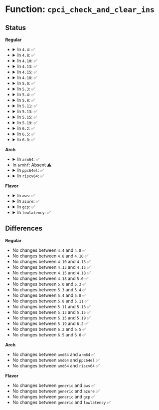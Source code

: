 # Function: <code>cpci_check_and_clear_ins</code>

## Status
<b>Regular</b>
<ul>
<li>
<details>
<summary>In <code>4.4</code>: ✅</summary>

```c
int cpci_check_and_clear_ins(struct slot *slot);
```

**Collision:** Unique Global

**Inline:** No

**Transformation:** False

**Instances:**

```
In drivers/pci/hotplug/cpci_hotplug_pci.c (ffffffff8144e220)
Location: drivers/pci/hotplug/cpci_hotplug_pci.c:114
Inline: False
Direct callers:
  - drivers/pci/hotplug/cpci_hotplug_core.c:check_slots
```
**Symbols:**

```
ffffffff8144e220-ffffffff8144e2b3: cpci_check_and_clear_ins (STB_GLOBAL)
```
</details>
</li>
<li>
<details>
<summary>In <code>4.8</code>: ✅</summary>

```c
int cpci_check_and_clear_ins(struct slot *slot);
```

**Collision:** Unique Global

**Inline:** No

**Transformation:** False

**Instances:**

```
In drivers/pci/hotplug/cpci_hotplug_pci.c (ffffffff8149a970)
Location: drivers/pci/hotplug/cpci_hotplug_pci.c:114
Inline: False
Direct callers:
  - drivers/pci/hotplug/cpci_hotplug_core.c:check_slots
```
**Symbols:**

```
ffffffff8149a970-ffffffff8149aa03: cpci_check_and_clear_ins (STB_GLOBAL)
```
</details>
</li>
<li>
<details>
<summary>In <code>4.10</code>: ✅</summary>

```c
int cpci_check_and_clear_ins(struct slot *slot);
```

**Collision:** Unique Global

**Inline:** No

**Transformation:** False

**Instances:**

```
In drivers/pci/hotplug/cpci_hotplug_pci.c (ffffffff814bc550)
Location: drivers/pci/hotplug/cpci_hotplug_pci.c:114
Inline: False
Direct callers:
  - drivers/pci/hotplug/cpci_hotplug_core.c:check_slots
```
**Symbols:**

```
ffffffff814bc550-ffffffff814bc5e3: cpci_check_and_clear_ins (STB_GLOBAL)
```
</details>
</li>
<li>
<details>
<summary>In <code>4.13</code>: ✅</summary>

```c
int cpci_check_and_clear_ins(struct slot *slot);
```

**Collision:** Unique Global

**Inline:** No

**Transformation:** False

**Instances:**

```
In drivers/pci/hotplug/cpci_hotplug_pci.c (ffffffff814c6d10)
Location: drivers/pci/hotplug/cpci_hotplug_pci.c:114
Inline: False
Direct callers:
  - drivers/pci/hotplug/cpci_hotplug_core.c:check_slots
```
**Symbols:**

```
ffffffff814c6d10-ffffffff814c6da3: cpci_check_and_clear_ins (STB_GLOBAL)
```
</details>
</li>
<li>
<details>
<summary>In <code>4.15</code>: ✅</summary>

```c
int cpci_check_and_clear_ins(struct slot *slot);
```

**Collision:** Unique Global

**Inline:** No

**Transformation:** False

**Instances:**

```
In drivers/pci/hotplug/cpci_hotplug_pci.c (ffffffff815072e0)
Location: drivers/pci/hotplug/cpci_hotplug_pci.c:114
Inline: False
Direct callers:
  - drivers/pci/hotplug/cpci_hotplug_core.c:check_slots
```
**Symbols:**

```
ffffffff815072e0-ffffffff81507373: cpci_check_and_clear_ins (STB_GLOBAL)
```
</details>
</li>
<li>
<details>
<summary>In <code>4.18</code>: ✅</summary>

```c
int cpci_check_and_clear_ins(struct slot *slot);
```

**Collision:** Unique Global

**Inline:** No

**Transformation:** False

**Instances:**

```
In drivers/pci/hotplug/cpci_hotplug_pci.c (ffffffff81538330)
Location: drivers/pci/hotplug/cpci_hotplug_pci.c:100
Inline: False
Direct callers:
  - drivers/pci/hotplug/cpci_hotplug_core.c:check_slots
```
**Symbols:**

```
ffffffff81538330-ffffffff815383c3: cpci_check_and_clear_ins (STB_GLOBAL)
```
</details>
</li>
<li>
<details>
<summary>In <code>5.0</code>: ✅</summary>

```c
int cpci_check_and_clear_ins(struct slot *slot);
```

**Collision:** Unique Global

**Inline:** No

**Transformation:** False

**Instances:**

```
In drivers/pci/hotplug/cpci_hotplug_pci.c (ffffffff8154f690)
Location: drivers/pci/hotplug/cpci_hotplug_pci.c:100
Inline: False
Direct callers:
  - drivers/pci/hotplug/cpci_hotplug_core.c:check_slots
```
**Symbols:**

```
ffffffff8154f690-ffffffff8154f723: cpci_check_and_clear_ins (STB_GLOBAL)
```
</details>
</li>
<li>
<details>
<summary>In <code>5.3</code>: ✅</summary>

```c
int cpci_check_and_clear_ins(struct slot *slot);
```

**Collision:** Unique Global

**Inline:** No

**Transformation:** False

**Instances:**

```
In drivers/pci/hotplug/cpci_hotplug_pci.c (ffffffff8157f500)
Location: drivers/pci/hotplug/cpci_hotplug_pci.c:100
Inline: False
Direct callers:
  - drivers/pci/hotplug/cpci_hotplug_core.c:check_slots
```
**Symbols:**

```
ffffffff8157f500-ffffffff8157f593: cpci_check_and_clear_ins (STB_GLOBAL)
```
</details>
</li>
<li>
<details>
<summary>In <code>5.4</code>: ✅</summary>

```c
int cpci_check_and_clear_ins(struct slot *slot);
```

**Collision:** Unique Global

**Inline:** No

**Transformation:** False

**Instances:**

```
In drivers/pci/hotplug/cpci_hotplug_pci.c (ffffffff815a0f40)
Location: drivers/pci/hotplug/cpci_hotplug_pci.c:100
Inline: False
Direct callers:
  - drivers/pci/hotplug/cpci_hotplug_core.c:check_slots
```
**Symbols:**

```
ffffffff815a0f40-ffffffff815a0fd3: cpci_check_and_clear_ins (STB_GLOBAL)
```
</details>
</li>
<li>
<details>
<summary>In <code>5.8</code>: ✅</summary>

```c
int cpci_check_and_clear_ins(struct slot *slot);
```

**Collision:** Unique Global

**Inline:** No

**Transformation:** False

**Instances:**

```
In drivers/pci/hotplug/cpci_hotplug_pci.c (ffffffff816498e0)
Location: drivers/pci/hotplug/cpci_hotplug_pci.c:100
Inline: False
Direct callers:
  - drivers/pci/hotplug/cpci_hotplug_core.c:check_slots
  - drivers/pci/hotplug/cpci_hotplug_core.c:init_slots
```
**Symbols:**

```
ffffffff816498e0-ffffffff81649973: cpci_check_and_clear_ins (STB_GLOBAL)
```
</details>
</li>
<li>
<details>
<summary>In <code>5.11</code>: ✅</summary>

```c
int cpci_check_and_clear_ins(struct slot *slot);
```

**Collision:** Unique Global

**Inline:** No

**Transformation:** False

**Instances:**

```
In drivers/pci/hotplug/cpci_hotplug_pci.c (ffffffff8166e350)
Location: drivers/pci/hotplug/cpci_hotplug_pci.c:100
Inline: False
Direct callers:
  - drivers/pci/hotplug/cpci_hotplug_core.c:check_slots
  - drivers/pci/hotplug/cpci_hotplug_core.c:init_slots
```
**Symbols:**

```
ffffffff8166e350-ffffffff8166e3e6: cpci_check_and_clear_ins (STB_GLOBAL)
```
</details>
</li>
<li>
<details>
<summary>In <code>5.13</code>: ✅</summary>

```c
int cpci_check_and_clear_ins(struct slot *slot);
```

**Collision:** Unique Global

**Inline:** No

**Transformation:** False

**Instances:**

```
In drivers/pci/hotplug/cpci_hotplug_pci.c (ffffffff816508a0)
Location: drivers/pci/hotplug/cpci_hotplug_pci.c:100
Inline: False
Direct callers:
  - drivers/pci/hotplug/cpci_hotplug_core.c:cpci_hp_start
  - drivers/pci/hotplug/cpci_hotplug_core.c:check_slots
```
**Symbols:**

```
ffffffff816508a0-ffffffff81650936: cpci_check_and_clear_ins (STB_GLOBAL)
```
</details>
</li>
<li>
<details>
<summary>In <code>5.15</code>: ✅</summary>

```c
int cpci_check_and_clear_ins(struct slot *slot);
```

**Collision:** Unique Global

**Inline:** No

**Transformation:** False

**Instances:**

```
In drivers/pci/hotplug/cpci_hotplug_pci.c (ffffffff816c25e0)
Location: drivers/pci/hotplug/cpci_hotplug_pci.c:98
Inline: False
Direct callers:
  - drivers/pci/hotplug/cpci_hotplug_core.c:cpci_hp_start
  - drivers/pci/hotplug/cpci_hotplug_core.c:check_slots
```
**Symbols:**

```
ffffffff816c25e0-ffffffff816c2676: cpci_check_and_clear_ins (STB_GLOBAL)
```
</details>
</li>
<li>
<details>
<summary>In <code>5.19</code>: ✅</summary>

```c
int cpci_check_and_clear_ins(struct slot *slot);
```

**Collision:** Unique Global

**Inline:** No

**Transformation:** False

**Instances:**

```
In drivers/pci/hotplug/cpci_hotplug_pci.c (ffffffff817e7f50)
Location: drivers/pci/hotplug/cpci_hotplug_pci.c:98
Inline: False
Direct callers:
  - drivers/pci/hotplug/cpci_hotplug_core.c:cpci_hp_start
  - drivers/pci/hotplug/cpci_hotplug_core.c:check_slots
```
**Symbols:**

```
ffffffff817e7f50-ffffffff817e7ff8: cpci_check_and_clear_ins (STB_GLOBAL)
```
</details>
</li>
<li>
<details>
<summary>In <code>6.2</code>: ✅</summary>

```c
int cpci_check_and_clear_ins(struct slot *slot);
```

**Collision:** Unique Global

**Inline:** No

**Transformation:** False

**Instances:**

```
In drivers/pci/hotplug/cpci_hotplug_pci.c (ffffffff8190d660)
Location: drivers/pci/hotplug/cpci_hotplug_pci.c:98
Inline: False
Direct callers:
  - drivers/pci/hotplug/cpci_hotplug_core.c:cpci_hp_start
  - drivers/pci/hotplug/cpci_hotplug_core.c:check_slots
  - drivers/pci/hotplug/cpci_hotplug_core.c:check_slots
```
**Symbols:**

```
ffffffff8190d660-ffffffff8190d708: cpci_check_and_clear_ins (STB_GLOBAL)
```
</details>
</li>
<li>
<details>
<summary>In <code>6.5</code>: ✅</summary>

```c
int cpci_check_and_clear_ins(struct slot *slot);
```

**Collision:** Unique Global

**Inline:** No

**Transformation:** False

**Instances:**

```
In drivers/pci/hotplug/cpci_hotplug_pci.c (ffffffff81950ce0)
Location: drivers/pci/hotplug/cpci_hotplug_pci.c:98
Inline: False
Direct callers:
  - drivers/pci/hotplug/cpci_hotplug_core.c:cpci_hp_start
  - drivers/pci/hotplug/cpci_hotplug_core.c:check_slots
  - drivers/pci/hotplug/cpci_hotplug_core.c:check_slots
```
**Symbols:**

```
ffffffff81950ce0-ffffffff81950d88: cpci_check_and_clear_ins (STB_GLOBAL)
```
</details>
</li>
<li>
<details>
<summary>In <code>6.8</code>: ✅</summary>

```c
int cpci_check_and_clear_ins(struct slot *slot);
```

**Collision:** Unique Global

**Inline:** No

**Transformation:** False

**Instances:**

```
In drivers/pci/hotplug/cpci_hotplug_pci.c (ffffffff8199a140)
Location: drivers/pci/hotplug/cpci_hotplug_pci.c:98
Inline: False
Direct callers:
  - drivers/pci/hotplug/cpci_hotplug_core.c:cpci_hp_start
  - drivers/pci/hotplug/cpci_hotplug_core.c:check_slots
  - drivers/pci/hotplug/cpci_hotplug_core.c:check_slots
```
**Symbols:**

```
ffffffff8199a140-ffffffff8199a1e8: cpci_check_and_clear_ins (STB_GLOBAL)
```
</details>
</li>
</ul>
<b>Arch</b>
<ul>
<li>
<details>
<summary>In <code>arm64</code>: ✅</summary>

```c
int cpci_check_and_clear_ins(struct slot *slot);
```

**Collision:** Unique Global

**Inline:** No

**Transformation:** False

**Instances:**

```
In drivers/pci/hotplug/cpci_hotplug_pci.c (ffff8000107095f0)
Location: drivers/pci/hotplug/cpci_hotplug_pci.c:100
Inline: False
Direct callers:
  - drivers/pci/hotplug/cpci_hotplug_core.c:check_slots
```
**Symbols:**

```
ffff8000107095f0-ffff80001070969c: cpci_check_and_clear_ins (STB_GLOBAL)
```
</details>
</li>
<li>
In <code>armhf</code>: Absent ⚠️
</li>
<li>
<details>
<summary>In <code>ppc64el</code>: ✅</summary>

```c
int cpci_check_and_clear_ins(struct slot *slot);
```

**Collision:** Unique Global

**Inline:** No

**Transformation:** False

**Instances:**

```
In drivers/pci/hotplug/cpci_hotplug_pci.c (c0000000008826e0)
Location: drivers/pci/hotplug/cpci_hotplug_pci.c:100
Inline: False
Direct callers:
  - drivers/pci/hotplug/cpci_hotplug_core.c:check_slots
```
**Symbols:**

```
c0000000008826e0-c0000000008827bc: cpci_check_and_clear_ins (STB_GLOBAL)
```
</details>
</li>
<li>
<details>
<summary>In <code>riscv64</code>: ✅</summary>

```c
int cpci_check_and_clear_ins(struct slot *slot);
```

**Collision:** Unique Global

**Inline:** No

**Transformation:** False

**Instances:**

```
In drivers/pci/hotplug/cpci_hotplug_pci.c (ffffffe0004d6bae)
Location: drivers/pci/hotplug/cpci_hotplug_pci.c:100
Inline: False
Direct callers:
  - drivers/pci/hotplug/cpci_hotplug_core.c:check_slots
```
**Symbols:**

```
ffffffe0004d6bae-ffffffe0004d6c26: cpci_check_and_clear_ins (STB_GLOBAL)
```
</details>
</li>
</ul>
<b>Flavor</b>
<ul>
<li>
<details>
<summary>In <code>aws</code>: ✅</summary>

```c
int cpci_check_and_clear_ins(struct slot *slot);
```

**Collision:** Unique Global

**Inline:** No

**Transformation:** False

**Instances:**

```
In drivers/pci/hotplug/cpci_hotplug_pci.c (ffffffff81594750)
Location: drivers/pci/hotplug/cpci_hotplug_pci.c:100
Inline: False
Direct callers:
  - drivers/pci/hotplug/cpci_hotplug_core.c:check_slots
```
**Symbols:**

```
ffffffff81594750-ffffffff815947e3: cpci_check_and_clear_ins (STB_GLOBAL)
```
</details>
</li>
<li>
<details>
<summary>In <code>azure</code>: ✅</summary>

```c
int cpci_check_and_clear_ins(struct slot *slot);
```

**Collision:** Unique Global

**Inline:** No

**Transformation:** False

**Instances:**

```
In drivers/pci/hotplug/cpci_hotplug_pci.c (ffffffff815838e0)
Location: drivers/pci/hotplug/cpci_hotplug_pci.c:100
Inline: False
Direct callers:
  - drivers/pci/hotplug/cpci_hotplug_core.c:check_slots
```
**Symbols:**

```
ffffffff815838e0-ffffffff81583973: cpci_check_and_clear_ins (STB_GLOBAL)
```
</details>
</li>
<li>
<details>
<summary>In <code>gcp</code>: ✅</summary>

```c
int cpci_check_and_clear_ins(struct slot *slot);
```

**Collision:** Unique Global

**Inline:** No

**Transformation:** False

**Instances:**

```
In drivers/pci/hotplug/cpci_hotplug_pci.c (ffffffff81594c90)
Location: drivers/pci/hotplug/cpci_hotplug_pci.c:100
Inline: False
Direct callers:
  - drivers/pci/hotplug/cpci_hotplug_core.c:check_slots
```
**Symbols:**

```
ffffffff81594c90-ffffffff81594d23: cpci_check_and_clear_ins (STB_GLOBAL)
```
</details>
</li>
<li>
<details>
<summary>In <code>lowlatency</code>: ✅</summary>

```c
int cpci_check_and_clear_ins(struct slot *slot);
```

**Collision:** Unique Global

**Inline:** No

**Transformation:** False

**Instances:**

```
In drivers/pci/hotplug/cpci_hotplug_pci.c (ffffffff815af110)
Location: drivers/pci/hotplug/cpci_hotplug_pci.c:100
Inline: False
Direct callers:
  - drivers/pci/hotplug/cpci_hotplug_core.c:check_slots
```
**Symbols:**

```
ffffffff815af110-ffffffff815af1a3: cpci_check_and_clear_ins (STB_GLOBAL)
```
</details>
</li>
</ul>

## Differences
<b>Regular</b>
<ul>
<li>
No changes between <code>4.4</code> and <code>4.8</code> ✅
</li>
<li>
No changes between <code>4.8</code> and <code>4.10</code> ✅
</li>
<li>
No changes between <code>4.10</code> and <code>4.13</code> ✅
</li>
<li>
No changes between <code>4.13</code> and <code>4.15</code> ✅
</li>
<li>
No changes between <code>4.15</code> and <code>4.18</code> ✅
</li>
<li>
No changes between <code>4.18</code> and <code>5.0</code> ✅
</li>
<li>
No changes between <code>5.0</code> and <code>5.3</code> ✅
</li>
<li>
No changes between <code>5.3</code> and <code>5.4</code> ✅
</li>
<li>
No changes between <code>5.4</code> and <code>5.8</code> ✅
</li>
<li>
No changes between <code>5.8</code> and <code>5.11</code> ✅
</li>
<li>
No changes between <code>5.11</code> and <code>5.13</code> ✅
</li>
<li>
No changes between <code>5.13</code> and <code>5.15</code> ✅
</li>
<li>
No changes between <code>5.15</code> and <code>5.19</code> ✅
</li>
<li>
No changes between <code>5.19</code> and <code>6.2</code> ✅
</li>
<li>
No changes between <code>6.2</code> and <code>6.5</code> ✅
</li>
<li>
No changes between <code>6.5</code> and <code>6.8</code> ✅
</li>
</ul>
<b>Arch</b>
<ul>
<li>
No changes between <code>amd64</code> and <code>arm64</code> ✅
</li>
<li>
No changes between <code>amd64</code> and <code>ppc64el</code> ✅
</li>
<li>
No changes between <code>amd64</code> and <code>riscv64</code> ✅
</li>
</ul>
<b>Flavor</b>
<ul>
<li>
No changes between <code>generic</code> and <code>aws</code> ✅
</li>
<li>
No changes between <code>generic</code> and <code>azure</code> ✅
</li>
<li>
No changes between <code>generic</code> and <code>gcp</code> ✅
</li>
<li>
No changes between <code>generic</code> and <code>lowlatency</code> ✅
</li>
</ul>
